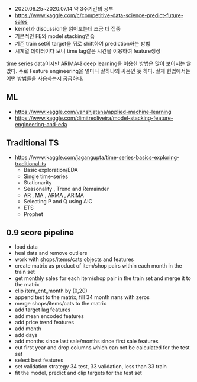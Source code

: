- 2020.06.25~2020.07.14 약 3주기간의 공부
- https://www.kaggle.com/c/competitive-data-science-predict-future-sales
- kernel과 discussion을 읽어보는데 조금 더 집중
- 기본적인 FE와 model stacking연습
- 기존 train set의 target을 뒤로 shift하여 prediction하는 방법
- 시계열 데이터이다 보니 time lag같은 시간을 이용하여 feature생성

time series data이지만 ARIMA나 deep learning을 이용한 방법은 많이 보이지는 않았다. 주로 Feature engineering을 얼마나 잘하냐의 싸움인 듯 하다. 실제 현업에서는 어떤 방법들을 사용하는지 궁금하다.

## ML
- https://www.kaggle.com/vanshjatana/applied-machine-learning
- https://www.kaggle.com/dimitreoliveira/model-stacking-feature-engineering-and-eda
## Traditional TS
- https://www.kaggle.com/jagangupta/time-series-basics-exploring-traditional-ts
    - Basic exploration/EDA
    - Single time-series
    - Stationarity
    - Seasonality , Trend and Remainder
    - AR , MA , ARMA , ARIMA
    - Selecting P and Q using AIC
    - ETS
    - Prophet
## 0.9 score pipeline
- load data
- heal data and remove outliers
- work with shops/items/cats objects and features
- create matrix as product of item/shop pairs within each month in the train set
- get monthly sales for each item/shop pair in the train set and merge it to the matrix
- clip item_cnt_month by (0,20)
- append test to the matrix, fill 34 month nans with zeros
- merge shops/items/cats to the matrix
- add target lag features
- add mean encoded features
- add price trend features
- add month
- add days
- add months since last sale/months since first sale features
- cut first year and drop columns which can not be calculated for the test set
- select best features
- set validation strategy 34 test, 33 validation, less than 33 train
- fit the model, predict and clip targets for the test set